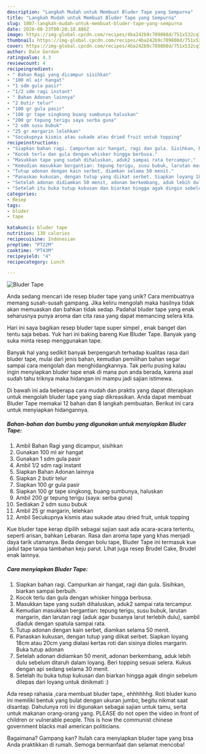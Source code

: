 ```yaml
---
description: "Langkah Mudah untuk Membuat Bluder Tape yang Sempurna"
title: "Langkah Mudah untuk Membuat Bluder Tape yang Sempurna"
slug: 1007-langkah-mudah-untuk-membuat-bluder-tape-yang-sempurna
date: 2020-08-23T00:20:18.886Z
image: https://img-global.cpcdn.com/recipes/4ba242b9c789808d/751x532cq70/bluder-tape-foto-resep-utama.jpg
thumbnail: https://img-global.cpcdn.com/recipes/4ba242b9c789808d/751x532cq70/bluder-tape-foto-resep-utama.jpg
cover: https://img-global.cpcdn.com/recipes/4ba242b9c789808d/751x532cq70/bluder-tape-foto-resep-utama.jpg
author: Dale Gordon
ratingvalue: 4.3
reviewcount: 4
recipeingredient:
- " Bahan Ragi yang dicampur sisihkan"
- "100 ml air hangat"
- "1 sdm gula pasir"
- "1/2 sdm ragi instant"
- " Bahan Adonan lainnya"
- "2 butir telur"
- "100 gr gula pasir"
- "100 gr tape singkong buang sumbunya haluskan"
- "200 gr tepung terigu saya serba guna"
- "2 sdm susu bubuk"
- "25 gr margarin lelehkan"
- "Secukupnya kismis atau sukade atau dried fruit untuk topping"
recipeinstructions:
- "Siapkan bahan ragi. Campurkan air hangat, ragi dan gula. Sisihkan, biarkan sampai berbuih."
- "Kocok terlu dan gula dengan whisker hingga berbusa."
- "Masukkan tape yang sudah dihaluskan, aduk2 sampai rata tercampur."
- "Kemudian masukkan bergantian: tepung terigu, susu bubuk, larutan margarin, dan larutan ragi (aduk agar busanya larut terlebih dulu), sambil diaduk dengan spatula sampai rata."
- "Tutup adonan dengan kain serbet, diamkan selama 50 menit."
- "Panaskan kukusan, dengan tutup yang diikat serbet. Siapkan loyang 18cm atau 20cm yang dialasi kertas roti dan sisinya dioles margarin. Buka tutup adonan"
- "Setelah adonan didiamkan 50 menit, adonan berkembang, aduk lebih dulu sebelum ditaruh dalam loyang. Beri topping sesuai selera. Kukus dengan api sedang selama 30 menit."
- "Setelah itu buka tutup kukusan dan biarkan hingga agak dingin sebelum dilepas dari loyang untuk dinikmati :)"
categories:
- Resep
tags:
- bluder
- tape

katakunci: bluder tape 
nutrition: 130 calories
recipecuisine: Indonesian
preptime: "PT22M"
cooktime: "PT43M"
recipeyield: "4"
recipecategory: Lunch

---
```



![Bluder Tape](https://img-global.cpcdn.com/recipes/4ba242b9c789808d/751x532cq70/bluder-tape-foto-resep-utama.jpg)

Anda sedang mencari ide resep bluder tape yang unik? Cara membuatnya memang susah-susah gampang. Jika keliru mengolah maka hasilnya tidak akan memuaskan dan bahkan tidak sedap. Padahal bluder tape yang enak seharusnya punya aroma dan cita rasa yang dapat memancing selera kita.

Hari ini saya bagikan resep bluder tape super simpel , enak banget dan tentu saja bebas. Yuk hari ini baking bareng Kue Bluder Tape. Banyak yang suka minta resep menggunakan tape.

Banyak hal yang sedikit banyak berpengaruh terhadap kualitas rasa dari bluder tape, mulai dari jenis bahan, kemudian pemilihan bahan segar sampai cara mengolah dan menghidangkannya. Tak perlu pusing kalau ingin menyiapkan bluder tape enak di mana pun anda berada, karena asal sudah tahu triknya maka hidangan ini mampu jadi sajian istimewa.


Di bawah ini ada beberapa cara mudah dan praktis yang dapat diterapkan untuk mengolah bluder tape yang siap dikreasikan. Anda dapat membuat Bluder Tape memakai 12 bahan dan 8 langkah pembuatan. Berikut ini cara untuk menyiapkan hidangannya.

<!--inarticleads1-->

##### Bahan-bahan dan bumbu yang digunakan untuk menyiapkan Bluder Tape:

1. Ambil  Bahan Ragi yang dicampur, sisihkan
1. Gunakan 100 ml air hangat
1. Gunakan 1 sdm gula pasir
1. Ambil 1/2 sdm ragi instant
1. Siapkan  Bahan Adonan lainnya
1. Siapkan 2 butir telur
1. Siapkan 100 gr gula pasir
1. Siapkan 100 gr tape singkong, buang sumbunya, haluskan
1. Ambil 200 gr tepung terigu (saya: serba guna)
1. Sediakan 2 sdm susu bubuk
1. Ambil 25 gr margarin, lelehkan
1. Ambil Secukupnya kismis atau sukade atau dried fruit, untuk topping


Kue bluder tape kerap dipilih sebagai sajian saat ada acara-acara tertentu, seperti arisan, bahkan Lebaran. Rasa dan aroma tape yang khas menjadi daya tarik utamanya. Beda dengan bolu tape, Bluder Tape ini termasuk kue jadul tape tanpa tambahan keju parut. Lihat juga resep Brudel Cake, Brudel enak lainnya. 

<!--inarticleads2-->

##### Cara menyiapkan Bluder Tape:

1. Siapkan bahan ragi. Campurkan air hangat, ragi dan gula. Sisihkan, biarkan sampai berbuih.
1. Kocok terlu dan gula dengan whisker hingga berbusa.
1. Masukkan tape yang sudah dihaluskan, aduk2 sampai rata tercampur.
1. Kemudian masukkan bergantian: tepung terigu, susu bubuk, larutan margarin, dan larutan ragi (aduk agar busanya larut terlebih dulu), sambil diaduk dengan spatula sampai rata.
1. Tutup adonan dengan kain serbet, diamkan selama 50 menit.
1. Panaskan kukusan, dengan tutup yang diikat serbet. Siapkan loyang 18cm atau 20cm yang dialasi kertas roti dan sisinya dioles margarin. Buka tutup adonan
1. Setelah adonan didiamkan 50 menit, adonan berkembang, aduk lebih dulu sebelum ditaruh dalam loyang. Beri topping sesuai selera. Kukus dengan api sedang selama 30 menit.
1. Setelah itu buka tutup kukusan dan biarkan hingga agak dingin sebelum dilepas dari loyang untuk dinikmati :)


Ada resep rahasia ,cara membuat bluder tape,, ehhhhhhg. Roti bluder kuno ini memiliki bentuk yang bulat dengan ukuran jumbo, begitu nikmat saat disantap. Dahulunya roti ini digunakan sebagai sajian untuk tamu, serta untuk makanan orang-orang yang. PLEASE do not open the video in front of children or vulnerable people. This is how the communist chinese government blacks mail american politicians. 

Bagaimana? Gampang kan? Itulah cara menyiapkan bluder tape yang bisa Anda praktikkan di rumah. Semoga bermanfaat dan selamat mencoba!
